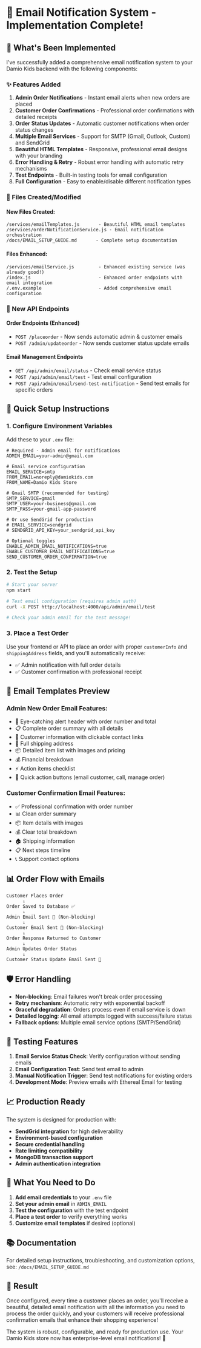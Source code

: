 # 📧 Email Notification System - Implementation Complete!

## 🎉 What's Been Implemented

I've successfully added a comprehensive email notification system to your Damio Kids backend with the following components:

### ✨ Features Added

1. **Admin Order Notifications** - Instant email alerts when new orders are placed
2. **Customer Order Confirmations** - Professional order confirmations with detailed receipts  
3. **Order Status Updates** - Automatic customer notifications when order status changes
4. **Multiple Email Services** - Support for SMTP (Gmail, Outlook, Custom) and SendGrid
5. **Beautiful HTML Templates** - Responsive, professional email designs with your branding
6. **Error Handling & Retry** - Robust error handling with automatic retry mechanisms
7. **Test Endpoints** - Built-in testing tools for email configuration
8. **Full Configuration** - Easy to enable/disable different notification types

### 📁 Files Created/Modified

#### New Files Created:
```
/services/emailTemplates.js       - Beautiful HTML email templates
/services/orderNotificationService.js - Email notification orchestration
/docs/EMAIL_SETUP_GUIDE.md       - Complete setup documentation
```

#### Files Enhanced:
```
/services/emailService.js         - Enhanced existing service (was already good!)
/index.js                         - Enhanced order endpoints with email integration
/.env.example                     - Added comprehensive email configuration
```

### 🔧 New API Endpoints

#### Order Endpoints (Enhanced)
- `POST /placeorder` - Now sends automatic admin & customer emails
- `POST /admin/updateorder` - Now sends customer status update emails

#### Email Management Endpoints
- `GET /api/admin/email/status` - Check email service status
- `POST /api/admin/email/test` - Test email configuration
- `POST /api/admin/email/send-test-notification` - Send test emails for specific orders

## 🚀 Quick Setup Instructions

### 1. Configure Environment Variables
Add these to your `.env` file:

```env
# Required - Admin email for notifications
ADMIN_EMAIL=your-admin@gmail.com

# Email service configuration
EMAIL_SERVICE=smtp
FROM_EMAIL=noreply@damiokids.com
FROM_NAME=Damio Kids Store

# Gmail SMTP (recommended for testing)
SMTP_SERVICE=gmail
SMTP_USER=your-business@gmail.com
SMTP_PASS=your-gmail-app-password

# Or use SendGrid for production
# EMAIL_SERVICE=sendgrid
# SENDGRID_API_KEY=your_sendgrid_api_key

# Optional toggles
ENABLE_ADMIN_EMAIL_NOTIFICATIONS=true
ENABLE_CUSTOMER_EMAIL_NOTIFICATIONS=true
SEND_CUSTOMER_ORDER_CONFIRMATION=true
```

### 2. Test the Setup
```bash
# Start your server
npm start

# Test email configuration (requires admin auth)
curl -X POST http://localhost:4000/api/admin/email/test

# Check your admin email for the test message!
```

### 3. Place a Test Order
Use your frontend or API to place an order with proper `customerInfo` and `shippingAddress` fields, and you'll automatically receive:
- ✅ Admin notification with full order details
- ✅ Customer confirmation with professional receipt

## 🎨 Email Templates Preview

### Admin New Order Email Features:
- 🚨 Eye-catching alert header with order number and total
- 📋 Complete order summary with all details
- 👤 Customer information with clickable contact links
- 🚚 Full shipping address
- 📦 Detailed item list with images and pricing
- 💰 Financial breakdown 
- ⚡ Action items checklist
- 🔧 Quick action buttons (email customer, call, manage order)

### Customer Confirmation Email Features:
- ✅ Professional confirmation with order number
- 📊 Clean order summary
- 📦 Item details with images
- 💰 Clear total breakdown
- 🏠 Shipping information
- 📋 Next steps timeline
- 📞 Support contact options

## 📊 Order Flow with Emails

```
Customer Places Order
      ↓
Order Saved to Database ✅
      ↓
Admin Email Sent 📧 (Non-blocking)
      ↓  
Customer Email Sent 📧 (Non-blocking)
      ↓
Order Response Returned to Customer
      ↓
Admin Updates Order Status
      ↓
Customer Status Update Email Sent 📧
```

## 🛡️ Error Handling

- **Non-blocking**: Email failures won't break order processing
- **Retry mechanism**: Automatic retry with exponential backoff
- **Graceful degradation**: Orders process even if email service is down
- **Detailed logging**: All email attempts logged with success/failure status
- **Fallback options**: Multiple email service options (SMTP/SendGrid)

## 🧪 Testing Features

1. **Email Service Status Check**: Verify configuration without sending emails
2. **Email Configuration Test**: Send test email to admin
3. **Manual Notification Trigger**: Send test notifications for existing orders
4. **Development Mode**: Preview emails with Ethereal Email for testing

## 📈 Production Ready

The system is designed for production with:
- **SendGrid integration** for high deliverability
- **Environment-based configuration**
- **Secure credential handling**
- **Rate limiting compatibility**
- **MongoDB transaction support**
- **Admin authentication integration**

## 🎯 What You Need to Do

1. **Add email credentials** to your `.env` file
2. **Set your admin email** in `ADMIN_EMAIL`
3. **Test the configuration** with the test endpoint
4. **Place a test order** to verify everything works
5. **Customize email templates** if desired (optional)

## 📚 Documentation

For detailed setup instructions, troubleshooting, and customization options, see:
`/docs/EMAIL_SETUP_GUIDE.md`

## 🎈 Result

Once configured, every time a customer places an order, you'll receive a beautiful, detailed email notification with all the information you need to process the order quickly, and your customers will receive professional confirmation emails that enhance their shopping experience!

The system is robust, configurable, and ready for production use. Your Damio Kids store now has enterprise-level email notifications! 🚀